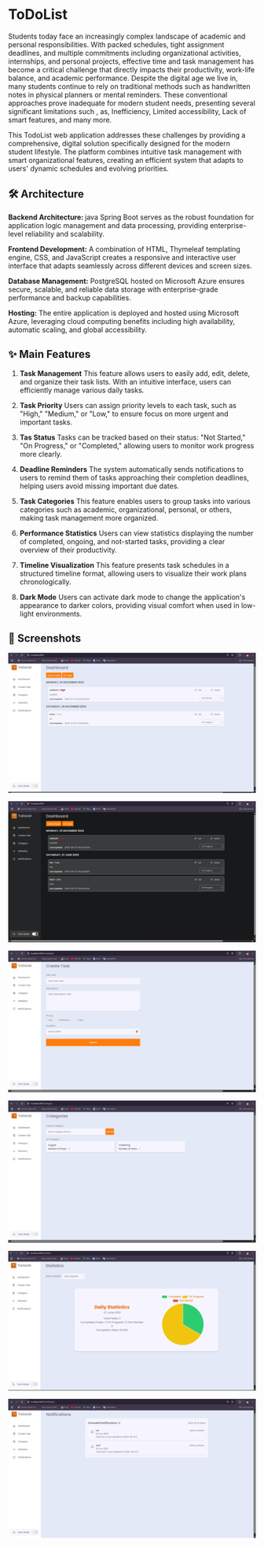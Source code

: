 # ToDoList

Students today face an increasingly complex landscape of academic and personal responsibilities. With packed schedules, tight assignment deadlines, and multiple commitments including organizational activities, internships, and personal projects, effective time and task management has become a critical challenge that directly impacts their productivity, work-life balance, and academic performance. Despite the digital age we live in, many students continue to rely on traditional methods such as handwritten notes in physical planners or mental reminders. These conventional approaches prove inadequate for modern student needs, presenting several significant limitations such , as, Inefficiency, Limited accessibility, Lack of smart features, and many more.  

This TodoList web application addresses these challenges by providing a comprehensive, digital solution specifically designed for the modern student lifestyle. The platform combines intuitive task management with smart organizational features, creating an efficient system that adapts to users' dynamic schedules and evolving priorities.

<h2>🛠️ Architecture</h2>
<b>Backend Architecture: </b> java Spring Boot serves as the robust foundation for application logic management and data processing, providing enterprise-level reliability and scalability.

<b>Frontend Development:</b> A combination of HTML, Thymeleaf templating engine, CSS, and JavaScript creates a responsive and interactive user interface that adapts seamlessly across different devices and screen sizes.

<b>Database Management:</b> PostgreSQL hosted on Microsoft Azure ensures secure, scalable, and reliable data storage with enterprise-grade performance and backup capabilities.

<b>Hosting:</b> The entire application is deployed and hosted using Microsoft Azure, leveraging cloud computing benefits including high availability, automatic scaling, and global accessibility.

<h2>✨ Main Features</h2>

1. <b>Task Management</b>
  This feature allows users to easily add, edit, delete, and organize their task lists. With an intuitive interface, users can efficiently manage various daily tasks.

2. <b>Task Priority</b>
  Users can assign priority levels to each task, such as "High," "Medium," or "Low," to ensure focus on more urgent and important tasks.

3. <b>Tas Status</b>
  Tasks can be tracked based on their status: "Not Started," "On Progress," or "Completed," allowing users to monitor work progress more clearly.

4. <b>Deadline Reminders</b>
  The system automatically sends notifications to users to remind them of tasks approaching their completion deadlines, helping users avoid missing important due dates.

5. <b>Task Categories</b>
  This feature enables users to group tasks into various categories such as academic, organizational, personal, or others, making task management more organized.

6. <b>Performance Statistics</b>
  Users can view statistics displaying the number of completed, ongoing, and not-started tasks, providing a clear overview of their productivity.

7. <b>Timeline Visualization</b>
  This feature presents task schedules in a structured timeline format, allowing users to visualize their work plans chronologically.

8. <b> Dark Mode</b>
  Users can activate dark mode to change the application's appearance to darker colors, providing visual comfort when used in low-light environments.

<h2>📸 Screenshots</h2>

![Screenshot 1](image/ss1.png)

![Screenshot 2](image/ss6.png)

![Screenshot 3](image/ss2.png)

![Screenshot 4](image/ss3.png)

![Screenshot 5](image/ss4.png)

![Screenshot 6](image/ss5.png)
